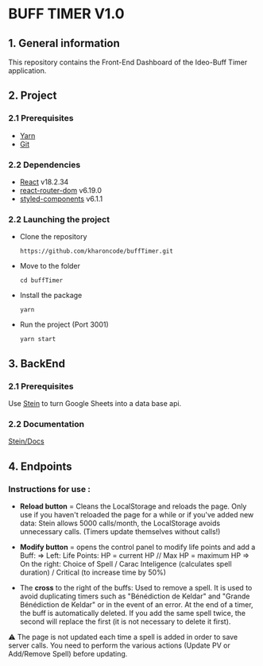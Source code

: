# BUFF TIMER V1.0

## 1. General information

This repository contains the Front-End Dashboard of the Ideo-Buff Timer application.

## 2. Project

### 2.1 Prerequisites

-  [Yarn](https://yarnpkg.com/)
-  [Git](https://git-scm.com/)

### 2.2 Dependencies

-  [React](https://reactjs.org/) v18.2.34
-  [react-router-dom](https://reactrouter.com/web/guides/quick-start) v6.19.0
-  [styled-components](https://styled-components.com/docs/basics) v6.1.1

### 2.2 Launching the project

-  Clone the repository

   `https://github.com/kharoncode/buffTimer.git`

-  Move to the folder

   `cd buffTimer`

-  Install the package

   `yarn`

-  Run the project (Port 3001)

   `yarn start`

## 3. BackEnd

### 2.1 Prerequisites

Use [Stein](https://steinhq.com/) to turn Google Sheets into a data base api.

### 2.2 Documentation

[Stein/Docs](https://docs.steinhq.com/introduction)

## 4. Endpoints

### Instructions for use :

-  **Reload button** = Cleans the LocalStorage and reloads the page.
   Only use if you haven't reloaded the page for a while or if you've added new data: Stein allows 5000 calls/month, the LocalStorage avoids unnecessary calls. (Timers update themselves without calls!)

-  **Modify button** = opens the control panel to modify life points and add a Buff:
   => Left: Life Points: HP = current HP // Max HP = maximum HP
   => On the right: Choice of Spell / Carac Inteligence (calculates spell duration) / Critical (to increase time by 50%)

-  The **cross** to the right of the buffs: Used to remove a spell. It is used to avoid duplicating timers such as "Bénédiction de Keldar" and "Grande Bénédiction de Keldar" or in the event of an error. At the end of a timer, the buff is automatically deleted. If you add the same spell twice, the second will replace the first (it is not necessary to delete it first).

⚠️ The page is not updated each time a spell is added in order to save server calls. You need to perform the various actions (Update PV or Add/Remove Spell) before updating.

